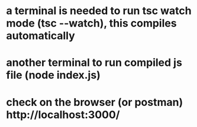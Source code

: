 # a terminal is needed to run tsc watch mode (tsc --watch), this compiles automatically
# another terminal to run compiled js file (node index.js)
# check on the browser (or postman) http://localhost:3000/